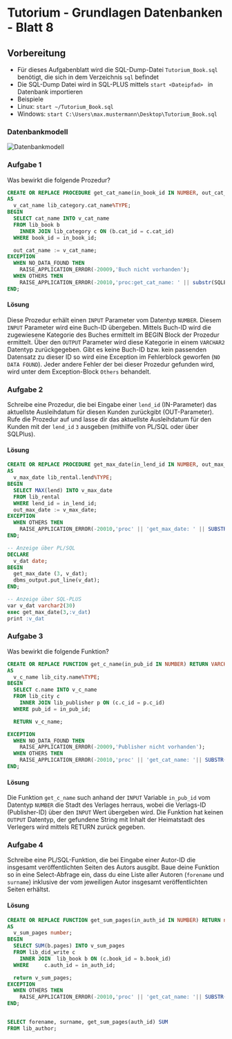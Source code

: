 # Tutorium - Grundlagen Datenbanken - Blatt 8

## Vorbereitung

* Für dieses Aufgabenblatt wird die SQL-Dump-Datei ```Tutorium_Book.sql``` benötigt, die sich in dem Verzeichnis ```sql``` befindet
* Die SQL-Dump Datei wird in SQL-PLUS mittels ```start <Dateipfad> ```  in Datenbank   importieren
* Beispiele
*  Linux: ```start ~/Tutorium_Book.sql```
*  Windows: ```start C:\Users\max.mustermann\Desktop\Tutorium_Book.sql```

### Datenbankmodell
![Datenbankmodell](./img/Schema_mit_Beziehungen.png)

### Aufgabe 1
Was bewirkt die folgende Prozedur?

```sql
CREATE OR REPLACE PROCEDURE get_cat_name(in_book_id IN NUMBER, out_cat_name OUT VARCHAR2)
AS
  v_cat_name lib_category.cat_name%TYPE;
BEGIN
  SELECT cat_name INTO v_cat_name
  FROM lib_book b
    INNER JOIN lib_category c ON (b.cat_id = c.cat_id)
  WHERE book_id = in_book_id;

  out_cat_name := v_cat_name;
EXCEPTION
  WHEN NO_DATA_FOUND THEN
    RAISE_APPLICATION_ERROR(-20009,'Buch nicht vorhanden');
  WHEN OTHERS THEN
    RAISE_APPLICATION_ERROR(-20010,'proc:get_cat_name: ' || substr(SQLERRM,1,80));
END;
```

#### Lösung
Diese Prozedur erhält einen `INPUT` Parameter vom Datentyp `NUMBER`. Diesem `INPUT` Parameter wird eine Buch-ID übergeben. Mittels Buch-ID wird die zugewiesene Kategorie des Buches ermittelt im BEGIN Block der Prozedur ermittelt. Über den `OUTPUT` Parameter wird diese Kategorie in einem `VARCHAR2` Datentyp zurückgegeben. Gibt es keine Buch-ID bzw. kein passenden Datensatz zu dieser ID so wird eine Exception im Fehlerblock geworfen (`NO DATA FOUND`). Jeder andere Fehler der bei dieser Prozedur gefunden wird, wird unter dem Exception-Block `Others` behandelt.

### Aufgabe 2
Schreibe eine Prozedur, die bei Eingabe einer `lend_id` (IN-Parameter) das aktuellste Ausleihdatum für diesen Kunden zurückgibt (OUT-Parameter). Rufe die Prozedur auf und lasse dir das aktuellste Ausleihdatum für den Kunden mit der `lend_id` `3` ausgeben (mithilfe von PL/SQL oder über SQLPlus).

#### Lösung
```sql
CREATE OR REPLACE PROCEDURE get_max_date(in_lend_id IN NUMBER, out_max_date OUT DATE )
AS
  v_max_date lib_rental.lend%TYPE;
BEGIN
  SELECT MAX(lend) INTO v_max_date
  FROM lib_rental
  WHERE lend_id = in_lend_id;
  out_max_date := v_max_date;
EXCEPTION
  WHEN OTHERS THEN
    RAISE_APPLICATION_ERROR(-20010,'proc' || 'get_max_date: ' || SUBSTR(SQLERRM,1,80));
END;

-- Anzeige über PL/SQL
DECLARE
  v_dat date;
BEGIN
  get_max_date (3, v_dat);
  dbms_output.put_line(v_dat);
END;

-- Anzeige über SQL-PLUS
var v_dat varchar2(30)
exec get_max_date(3,:v_dat)
print :v_dat
```

### Aufgabe 3
Was bewirkt die folgende Funktion?

```sql
CREATE OR REPLACE FUNCTION get_c_name(in_pub_id IN NUMBER) RETURN VARCHAR2
AS
  v_c_name lib_city.name%TYPE;
BEGIN
  SELECT c.name INTO v_c_name
  FROM lib_city c
    INNER JOIN lib_publisher p ON (c.c_id = p.c_id)
  WHERE pub_id = in_pub_id;

  RETURN v_c_name;

EXCEPTION
  WHEN NO_DATA_FOUND THEN
    RAISE_APPLICATION_ERROR(-20009,'Publisher nicht vorhanden');
  WHEN OTHERS THEN
    RAISE_APPLICATION_ERROR(-20010,'proc' || 'get_cat_name: '|| SUBSTR(SQLERRM,1,80));
END;
```

#### Lösung
Die Funktion `get_c_name` such anhand der `INPUT` Variable `in_pub_id` vom Datentyp `NUMBER` die Stadt des Verlages herraus, wobei die Verlags-ID (Publisher-ID) über den `INPUT` Wert übergeben wird. Die Funktion hat keinen `OUTPUT` Datentyp, der gefundene String mit Inhalt der Heimatstadt des Verlegers wird mittels RETURN zurück gegeben.

### Aufgabe 4
Schreibe eine PL/SQL-Funktion, die bei Eingabe einer Autor-ID die insgesamt veröffentlichten Seiten des Autors ausgibt. Baue deine Funktion so in eine Select-Abfrage ein, dass du eine Liste aller Autoren (`forename` und `surname`) inklusive der vom jeweiligen Autor insgesamt veröffentlichten Seiten erhältst.

#### Lösung
```sql
CREATE OR REPLACE FUNCTION get_sum_pages(in_auth_id IN NUMBER) RETURN number
AS
  v_sum_pages number;
BEGIN
  SELECT SUM(b.pages) INTO v_sum_pages
  FROM lib_did_write c
    INNER JOIN  lib_book b ON (c.book_id = b.book_id)
  WHERE     c.auth_id = in_auth_id;

  return v_sum_pages;
EXCEPTION
  WHEN OTHERS THEN
    RAISE_APPLICATION_ERROR(-20010,'proc' || 'get_cat_name: '|| SUBSTR(SQLERRM,1,80));
END;


SELECT forename, surname, get_sum_pages(auth_id) SUM
FROM lib_author;

```

